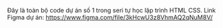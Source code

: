 Đây là toàn bộ code dự án số 1 trong seri tự học lập trình HTML CSS.
Link Figma dự án: 
https://www.figma.com/file/3kHcwU3z8VhmAQ2qNuM8V/
